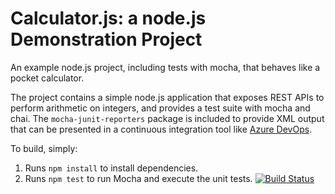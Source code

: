 Calculator.js: a node.js Demonstration Project
==============================================
An example node.js project, including tests with mocha, that behaves like
a pocket calculator.

The project contains a simple node.js application that exposes REST APIs
to perform arithmetic on integers, and provides a test suite with mocha
and chai.  The `mocha-junit-reporters` package is included to provide XML
output that can be presented in a continuous integration tool like
[Azure DevOps](https://azure.com/devops).

To build, simply:

1. Runs `npm install` to install dependencies.
2. Runs `npm test` to run Mocha and execute the unit tests.
[![Build Status](https://dev.azure.com/rachidelansariutt0577/Integrating%20External%20Source%20Control%20with%20Azure%20Pipelines/_apis/build/status/Integrating%20External%20Source%20Control%20with%20Azure%20Pipelines?branchName=master)](https://dev.azure.com/rachidelansariutt0577/Integrating%20External%20Source%20Control%20with%20Azure%20Pipelines/_build/latest?definitionId=2&branchName=master)
